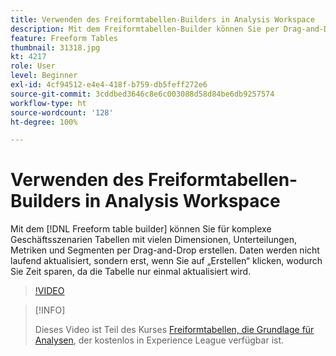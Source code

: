 ```yaml
---
title: Verwenden des Freiformtabellen-Builders in Analysis Workspace
description: Mit dem Freiformtabellen-Builder können Sie per Drag-and-Drop Tabellen mit vielen Dimensionen, Aufschlüsselungen, Metriken und Segmenten für komplexe Geschäftsszenarien erstellen. Daten werden nicht laufend aktualisiert, sondern erst, wenn Sie auf „Erstellen“ klicken, wodurch Sie Zeit sparen, da die Tabelle nur einmal aktualisiert wird.
feature: Freeform Tables
thumbnail: 31318.jpg
kt: 4217
role: User
level: Beginner
exl-id: 4cf94512-e4e4-418f-b759-db5feff272e6
source-git-commit: 3cddbed3646c8e6c003088d58d84be6db9257574
workflow-type: ht
source-wordcount: '128'
ht-degree: 100%

---
```


# Verwenden des Freiformtabellen-Builders in Analysis Workspace

Mit dem [!DNL Freeform table builder] können Sie für komplexe Geschäftsszenarien Tabellen mit vielen Dimensionen, Unterteilungen, Metriken und Segmenten per Drag-and-Drop erstellen. Daten werden nicht laufend aktualisiert, sondern erst, wenn Sie auf „Erstellen“ klicken, wodurch Sie Zeit sparen, da die Tabelle nur einmal aktualisiert wird.

>[!VIDEO](https://video.tv.adobe.com/v/31318/?quality=12)

>[!INFO]
>
> Dieses Video ist Teil des Kurses [Freiformtabellen, die Grundlage für Analysen](https://experienceleague.adobe.com/?recommended=Analytics-U-1-2020.3&amp;lang=de), der kostenlos in Experience League verfügbar ist.
